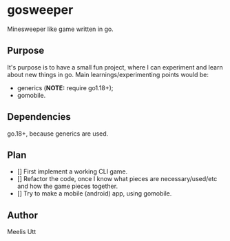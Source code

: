 # gosweeper

Minesweeper like game written in go.

## Purpose

It's purpose is to have a small fun project, where I can experiment and learn about new things in go.
Main learnings/experimenting points would be:

* generics (**NOTE:** require go1.18+);
* gomobile.

## Dependencies

go.18+, because generics are used.

## Plan

* [] First implement a working CLI game.
* [] Refactor the code, once I know what pieces are necessary/used/etc and how the game pieces together.
* [] Try to make a mobile (android) app, using gomobile.

## Author

Meelis Utt

